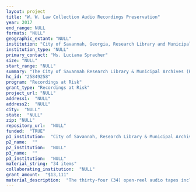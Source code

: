 ```yaml
--- 
layout: project 
title: "W. W. Law Collection Audio Recordings Preservation"
year: 2017
end_range: NULL
formats: "NULL"
geographic_extant: "NULL"
institution: "City of Savannah, Georgia, Research Library and Municipal Archives"
institution_type: "NULL"
primary_contact: "Ms. Luciana Spracher"
size: "NULL"
start_range: "NULL"
summary: "The City of Savannah Research Library & Municipal Archives (RLMA), partnering with the Northeast Document Conservation Center (NEDCC), will reformat at-risk, rare audio recordings (34 open -reel tapes; estimated 43 hours; dating 1955-1978, undated) from the W. W. Law Collection. Westley Wallace “W. W.” Law (1923-2002) was a prominent Civil Rights leader, local historian, historic preservationist and community leader in Savannah, Georgia. As president of the Savannah Branch NAACP from 1950-1976, his collection includes a variety of material related to the Civil Rights movement, not only in Savannah but throughout the United States. The audio included in this project include speeches by NAACP leaders, Civil Rights events, recordings of regional musicians, and local history programs. They will be valuable to researchers from a broad array of disciplines, including local and national scholars of American, social or music history, local community members, biographers, and students, among others."
hc_id: "25849258"
program: "Recordings at Risk"
grant_type: "Recordings at Risk"
project_url: "NULL"
address1:  "NULL"
address2:  "NULL"
city:  "NULL"
state:  "NULL"
zip: "NULL"
repository_url:  "NULL"
funded:  "TRUE"
p1_institution:  "City of Savannah, Research Library & Municipal Archives"
p2_name:  ""
p2_institution:  "NULL"
p3_name:  ""
p3_institution:  "NULL"
material_string: "34 items"
collaborating_institution:  "NULL"
grant_amount:  "$13,111"
material_description:  "The thirty-four (34) open-reel audio tapes included in this proposal were collected and maintained by W. W. Law (1923-2002) during his lifetime. At his death they were willed to Remer Pendergraph, who transferred them by deed to the W. W. Law Foundation, as part of the larger W. W. Law Collection. The Foundation transferred the W. W. Law Collection to the City of Savannah by deed of gift in 2014. The tapes were originally stored in W. W. Law’s home. In 2004, they were transferred to a climate-controlled City storage facility. In 2014, this facility was put under the supervision of the RLMA. The audio tapes, recorded 1955-1978 and undated, include original recordings of National Association for the Advancement of Colored People (NAACP) events in Savannah, speeches and lectures made by prominent Savannah leaders, including W. W. Law and R. W. Gadsden, Negro History Week programs, concerts by regional musicians, and more related to the Civil Rights Movement and documentation/preservation of African American history in the coastal Georgia area. The audio reels were received with no arrangement, mixed in with a variety of audiovisual materials. They have since been sorted by format, as we have proceeded with processing and providing access to other formats in the audiovisual collection (shellac, vinyl, and cassette). To date, the open-reel audio tapes have been inaccessible due to lack of suitable playback equipment and concerns for their stability, hindering our ability to both process them and provide public access. Current intellectual control is based on existing labelling on the tapes provided by the creator and physical inspection, from which a basic inventory in Microsoft Access captures metadata including: title, contributor, genre, date, estimated time, and condition."
---
```

